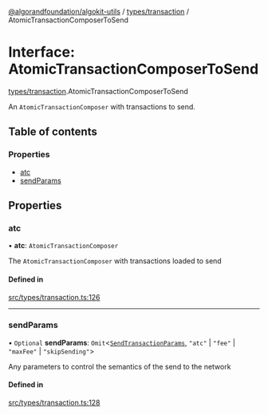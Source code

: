 [@algorandfoundation/algokit-utils](../README.md) / [types/transaction](../modules/types_transaction.md) / AtomicTransactionComposerToSend

# Interface: AtomicTransactionComposerToSend

[types/transaction](../modules/types_transaction.md).AtomicTransactionComposerToSend

An `AtomicTransactionComposer` with transactions to send.

## Table of contents

### Properties

- [atc](types_transaction.AtomicTransactionComposerToSend.md#atc)
- [sendParams](types_transaction.AtomicTransactionComposerToSend.md#sendparams)

## Properties

### atc

• **atc**: `AtomicTransactionComposer`

The `AtomicTransactionComposer` with transactions loaded to send

#### Defined in

[src/types/transaction.ts:126](https://github.com/algorandfoundation/algokit-utils-ts/blob/main/src/types/transaction.ts#L126)

___

### sendParams

• `Optional` **sendParams**: `Omit`<[`SendTransactionParams`](types_transaction.SendTransactionParams.md), ``"atc"`` \| ``"fee"`` \| ``"maxFee"`` \| ``"skipSending"``\>

Any parameters to control the semantics of the send to the network

#### Defined in

[src/types/transaction.ts:128](https://github.com/algorandfoundation/algokit-utils-ts/blob/main/src/types/transaction.ts#L128)
